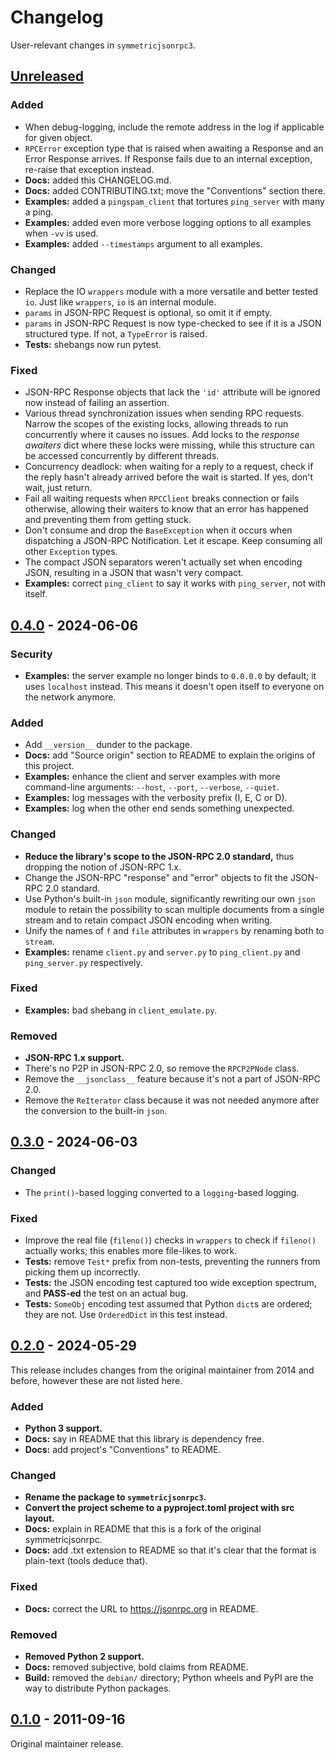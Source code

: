 # Changelog

User-relevant changes in `symmetricjsonrpc3`.

## [Unreleased]

### Added

- When debug-logging, include the remote address in the log
  if applicable for given object.
- `RPCError` exception type that is raised when awaiting a Response and
  an Error Response arrives. If Response fails due to an internal exception,
  re-raise that exception instead.
- **Docs:** added this CHANGELOG.md.
- **Docs:** added CONTRIBUTING.txt; move the "Conventions" section there.
- **Examples:** added a `pingspam_client` that tortures `ping_server`
  with many a ping.
- **Examples:** added even more verbose logging options to all examples
  when `-vv` is used.
- **Examples:** added `--timestamps` argument to all examples.

### Changed

- Replace the IO `wrappers` module with a more versatile and better
  tested `io`. Just like `wrappers`, `io` is an internal module.
- `params` in JSON-RPC Request is optional, so omit it if empty.
- `params` in JSON-RPC Request is now type-checked to see if it
  is a JSON structured type. If not, a `TypeError` is raised.
- **Tests:** shebangs now run pytest.

### Fixed

- JSON-RPC Response objects that lack the `'id'` attribute will be
  ignored now instead of failing an assertion.
- Various thread synchronization issues when sending RPC requests.
  Narrow the scopes of the existing locks, allowing threads to run
  concurrently where it causes no issues. Add locks to the *response
  awaiters* dict where these locks were missing, while this structure
  can be accessed concurrently by different threads.
- Concurrency deadlock: when waiting for a reply to a request, check
  if the reply hasn't already arrived before the wait is started. If
  yes, don't wait, just return.
- Fail all waiting requests when `RPCClient` breaks connection or
  fails otherwise, allowing their waiters to know that an error has
  happened and preventing them from getting stuck.
- Don't consume and drop the `BaseException` when it occurs when
  dispatching a JSON-RPC Notification. Let it escape. Keep consuming
  all other `Exception` types.
- The compact JSON separators weren't actually set when encoding
  JSON, resulting in a JSON that wasn't very compact.
- **Examples:** correct `ping_client` to say it works with
  `ping_server`, not with itself.

## [0.4.0] - 2024-06-06

### Security

- **Examples:** the server example no longer binds to `0.0.0.0` by
  default; it uses `localhost` instead. This means it doesn't
  open itself to everyone on the network anymore.

### Added

- Add `__version__` dunder to the package.
- **Docs:** add "Source origin" section to README to explain the origins
  of this project.
- **Examples:** enhance the client and server examples with more
  command-line arguments: `--host`, `--port`, `--verbose`, `--quiet`.
- **Examples:** log messages with the verbosity prefix (I, E, C or D).
- **Examples:** log when the other end sends something unexpected.

### Changed

- **Reduce the library's scope to the JSON-RPC 2.0 standard,**
  thus dropping the notion of JSON-RPC 1.x.
- Change the JSON-RPC "response" and "error" objects to fit
  the JSON-RPC 2.0 standard.
- Use Python's built-in `json` module, significantly rewriting our own
  `json` module to retain the possibility to scan multiple documents
  from a single stream and to retain compact JSON encoding when writing.
- Unify the names of `f` and `file` attributes in `wrappers` by renaming
  both to `stream`.
- **Examples:** rename `client.py` and `server.py` to `ping_client.py`
  and `ping_server.py` respectively.

### Fixed

- **Examples:** bad shebang in `client_emulate.py`.

### Removed

- **JSON-RPC 1.x support.**
- There's no P2P in JSON-RPC 2.0, so remove the `RPCP2PNode` class.
- Remove the `__jsonclass__` feature because it's not a part of JSON-RPC 2.0.
- Remove the `ReIterator` class because it was not needed anymore after
  the conversion to the built-in `json`.

## [0.3.0] - 2024-06-03

### Changed

- The `print()`-based logging converted to a `logging`-based logging.

### Fixed

- Improve the real file (`fileno()`) checks in `wrappers` to check
  if `fileno()` actually works; this enables more file-likes to work.
- **Tests:** remove `Test*` prefix from non-tests, preventing the
  runners from picking them up incorrectly.
- **Tests:** the JSON encoding test captured too wide exception
  spectrum, and **PASS-ed** the test on an actual bug.
- **Tests:** `SomeObj` encoding test assumed that Python `dict`s are
  ordered; they are not. Use `OrderedDict` in this test instead.

## [0.2.0] - 2024-05-29

This release includes changes from the original maintainer
from 2014 and before, however these are not listed here.

### Added

- **Python 3 support.**
- **Docs:** say in README that this library is dependency free.
- **Docs:** add project's "Conventions" to README.

### Changed

- **Rename the package to `symmetricjsonrpc3`.**
- **Convert the project scheme to a pyproject.toml project with src layout.**
- **Docs:** explain in README that this is a fork of the original
  symmetricjsonrpc.
- **Docs:** add .txt extension to README so that it's clear that
  the format is plain-text (tools deduce that).

### Fixed

- **Docs:** correct the URL to https://jsonrpc.org in README.

### Removed

- **Removed Python 2 support.**
- **Docs:** removed subjective, bold claims from README.
- **Build:** removed the `debian/` directory; Python wheels and
  PyPI are the way to distribute Python packages.

## [0.1.0] - 2011-09-16

Original maintainer release.

[Unreleased]: https://github.com/Zalewa/python-symmetricjsonrpc3/compare/v0.4.0...HEAD
[0.4.0]: https://github.com/Zalewa/python-symmetricjsonrpc3/compare/v0.3.0...v0.4.0
[0.3.0]: https://github.com/Zalewa/python-symmetricjsonrpc3/compare/v0.2.0...v0.3.0
[0.2.0]: https://github.com/Zalewa/python-symmetricjsonrpc3/compare/release-0.1...v0.2.0
[0.1.0]: https://github.com/niligulmohar/python-symmetric-jsonrpc/releases/tag/release-0.1
